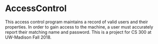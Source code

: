 # AccessControl
This access control program maintains a record of valid users and their properties. In order to gain access to the machine, a user must accurately report their matching name and password. This is a project for CS 300 at UW-Madison Fall 2018.

